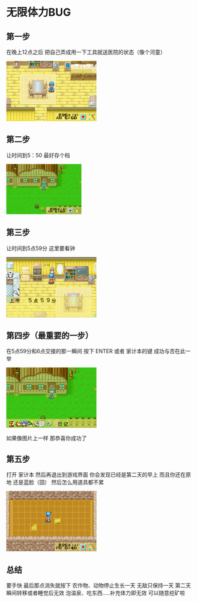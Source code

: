 # 无限体力BUG

## 第一步

在晚上12点之后
把自己弄成用一下工具就送医院的状态（像个河童）


![无限体力1](无限体力1.png)

## 第二步

让时间到5：50
最好存个档

![无限体力2](无限体力2.png)

## 第三步

让时间到5点59分
这里要看钟

![无限体力3](无限体力3.png)

## 第四步（最重要的一步）

在5点59分和6点交接的那一瞬间
按下 ENTER 或者 家计本的键
成功与否在此一举

![无限体力4](无限体力4.png)

如果像图片上一样
那恭喜你成功了

## 第五步

打开 家计本 然后再退出到游戏界面
你会发现已经是第二天的早上
而且你还在原地 还是蓝脸（囧）
然后怎么用道具都不累

![无限体力5](无限体力5.png)

## 总结

要手快 最后那点消失就按下
农作物、动物停止生长一天
无敌只保持一天 第二天瞬间转移或者睡觉后无效
泡温泉、吃东西.....补充体力即无效
可以随意挖矿啦
